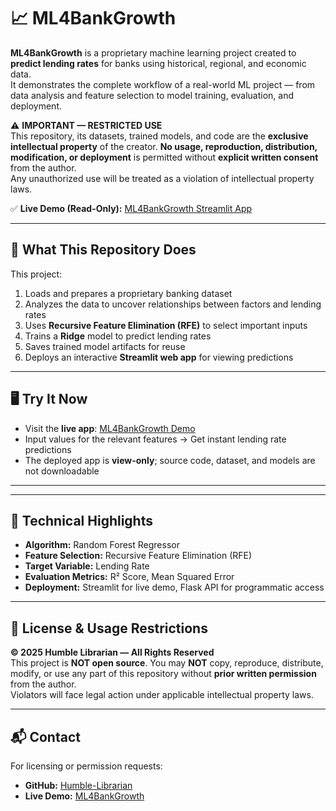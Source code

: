 # 📈 ML4BankGrowth

**ML4BankGrowth** is a proprietary machine learning project created to **predict lending rates** for banks using historical, regional, and economic data.  
It demonstrates the complete workflow of a real-world ML project — from data analysis and feature selection to model training, evaluation, and deployment.

⚠️ **IMPORTANT — RESTRICTED USE**  
This repository, its datasets, trained models, and code are the **exclusive intellectual property** of the creator. **No usage, reproduction, distribution, modification, or deployment** is permitted without **explicit written consent** from the author.  
Any unauthorized use will be treated as a violation of intellectual property laws.

✅ **Live Demo (Read-Only):** [ML4BankGrowth Streamlit App](https://ml4bankgrowth-5tsd4vzenky6bdpjcberfx.streamlit.app/)

---

## 🚀 What This Repository Does

This project:
1. Loads and prepares a proprietary banking dataset
2. Analyzes the data to uncover relationships between factors and lending rates
3. Uses **Recursive Feature Elimination (RFE)** to select important inputs
4. Trains a **Ridge** model to predict lending rates
5. Saves trained model artifacts for reuse
6. Deploys an interactive **Streamlit web app** for viewing predictions

---

## 🖥 Try It Now

- Visit the **live app**: [ML4BankGrowth Demo](https://ml4bankgrowth-5tsd4vzenky6bdpjcberfx.streamlit.app/)  
- Input values for the relevant features → Get instant lending rate predictions  
- The deployed app is **view-only**; source code, dataset, and models are not downloadable

---


---

## 🧠 Technical Highlights

- **Algorithm:** Random Forest Regressor
- **Feature Selection:** Recursive Feature Elimination (RFE)
- **Target Variable:** Lending Rate
- **Evaluation Metrics:** R² Score, Mean Squared Error
- **Deployment:** Streamlit for live demo, Flask API for programmatic access

---

## 📜 License & Usage Restrictions

**© 2025 Humble Librarian — All Rights Reserved**  
This project is **NOT open source**. You may **NOT** copy, reproduce, distribute, modify, or use any part of this repository without **prior written permission** from the author.  
Violators will face legal action under applicable intellectual property laws.

---

## 📬 Contact

For licensing or permission requests:  
- **GitHub:** [Humble-Librarian](https://github.com/Humble-Librarian)  
- **Live Demo:** [ML4BankGrowth](https://ml4bankgrowth-5tsd4vzenky6bdpjcberfx.streamlit.app/)
